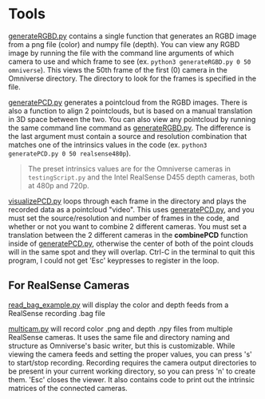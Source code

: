 # Tools

[generateRGBD.py](generateRGBD.py) contains a single function that generates an RGBD image from a png file (color) and numpy file (depth). You can view any RGBD image by running the file with the command line arguments of which camera to use and which frame to see (ex. `python3 generateRGBD.py 0 50 omniverse`). This views the 50th frame of the first (0) camera in the Omniverse directory. The directory to look for the frames is specified in the file.

[generatePCD.py](generatePCD.py) generates a pointcloud from the RGBD images. There is also a function to align 2 pointclouds, but is based on a manual translation in 3D space between the two. You can also view any pointcloud by running the same command line command as [generateRGBD.py](generateRGBD.py). The difference is the last argument must contain a source and resolution combination that matches one of the intrinsics values in the code (ex. `python3 generatePCD.py 0 50 realsense480p`).

> The preset intrinsics values are for the Omniverse cameras in `testingScript.py` and the Intel RealSense D455 depth cameras, both at 480p and 720p.

[visualizePCD.py](visualizePCD.py) loops through each frame in the directory and plays the recorded data as a pointcloud "video". This uses [generatePCD.py](generatePCD.py), and you must set the source/resolution and number of frames in the code, and whether or not you want to combine 2 different cameras. You must set a translation between the 2 different cameras in the **combinePCD** function inside of [generatePCD.py](generatePCD.py), otherwise the center of both of the point clouds will in the same spot and they will overlap. Ctrl-C in the terminal to quit this program, I could not get 'Esc' keypresses to register in the loop.

## For RealSense Cameras

[read_bag_example.py](read_bag_example.py) will display the color and depth feeds from a RealSense recording .bag file

[multicam.py](multicam.py) will record color .png and depth .npy files from multiple RealSense cameras. It uses the same file and directory naming and structure as Omniverse's basic writer, but this is customizable. While viewing the camera feeds and setting the proper values, you can press 's' to start/stop recording. Recording requires the camera output directories to be present in your current working directory, so you can press 'n' to create them. 'Esc' closes the viewer. It also contains code to print out the intrinsic matrices of the connected cameras.